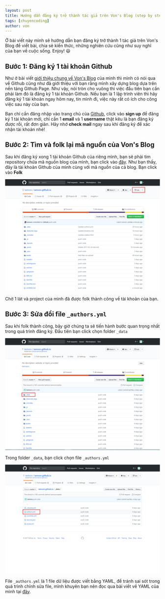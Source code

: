 ```yaml
---
layout: post
title: Hướng dẫn đăng ký trở thành tác giả trên Von's Blog (step by step) :sparkles: :sparkles:
tags: [chuyencoding]
author: von
---
```


Ở bài viết này mình sẽ hướng dẫn bạn đăng ký trở thành 1 tác giả trên Von's Blog để viết bài, chia sẻ kiến thức, những nghiên cứu cũng như suy nghĩ của bạn về cuộc sống.
Enjoy! :smiley:
## Bước 1: Đăng ký 1 tài khoản Github
Như ở bài viết [giới thiệu chung về Von's Blog](https://iamvon.github.io/iamvon.github.io/2017/05/26/gioithieu/) của mình thì mình có nói qua về Github cũng như đã giới thiệu với bạn rằng mình xây dựng blog dựa trên nền tảng Github Page. Như vậy, nói tròn cho vuông thì việc đầu tiên bạn cần phải làm đó là đăng ký 1 tài khoản Github. Nếu bạn là 1 lập trình viên thì hãy đăng ký 1 tài khoản ngay hôm nay, tin mình đi, việc này rất có ích cho công việc sau này của bạn. 

Bạn chỉ cần đăng nhập vào trang chủ của [Github](https://github.com/), click vào **sign up** để đăng ký 1 tài khoản mới, chỉ cần 1 **email** và 1 **username** thật kêu là bạn đăng ký được rồi, rất đơn giản. Hãy nhớ **check mail** ngay sau khi đăng ký để xác nhận tài khoản nhé!
## Bước 2: Tìm và folk lại mã nguồn của Von's Blog
Sau khi đăng ký xong 1 tài khoản Github của riêng mình, bạn sẽ phải tìm repository chứa mã nguồn blog của mình, bạn click vào [đây](https://github.com/iamvon/iamvon.github.io).
Như bạn thấy, đây là tài khoản Github của mình cùng với mã nguồn của cả blog. Bạn click vào **Folk**

![Đăng ký trở thành tác giả 1](/assets/img/hdan1.png "test title image")

Chờ 1 lát và project của mình đã được folk thành công về tài khoản của bạn.
## Bước 3: Sửa đổi file `_authors.yml`
Sau khi folk thành công, bây giờ chúng ta sẽ tiến hành bước quan trọng nhất trong quá trình đăng ký.
Đầu tiên bạn click chọn folder `_data`

![Đăng ký trở thành tác giả 2](/assets/img/hdan2.png)

Trong folder `_data`, bạn click chọn file `_authors.yml`

![Đăng ký trở thành tác giả 3](/assets/img/hdan3.png)

File `_authors.yml` là 1 file dữ liệu được viết bằng YAML, để tránh sai sót trong quá trình chỉnh sửa file, mình khuyên bạn nên đọc qua bài viết về YAML của mình tại [đây](https://iamvon.github.io/iamvon.github.io/2017/05/29/yaml/).
